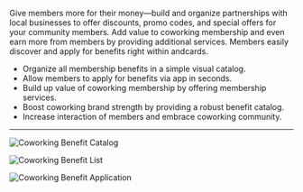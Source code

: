 Give members more for their money—build and organize partnerships with local businesses to offer discounts, promo codes, and special offers for your community members. Add value to coworking membership and even earn more from members by providing additional services. Members easily discover and apply for benefits right within andcards.

- Organize all membership benefits in a simple visual catalog.
- Allow members to apply for benefits via app in seconds.
- Build up value of coworking membership by offering membership services.
- Boost coworking brand strength by providing a robust benefit catalog.
- Increase interaction of members and embrace coworking community.

---

![Coworking Benefit Catalog](https://d7ccq1i35b0cj.cloudfront.net/andcards-benefits-main-light-en-1920-1200.png)

![Coworking Benefit List](https://d7ccq1i35b0cj.cloudfront.net/andcards-benefits-list-light-en-1920-1200.png)

![Coworking Benefit Application](https://d7ccq1i35b0cj.cloudfront.net/andcards-benefits-apply-light-en-1920-1200.png)
